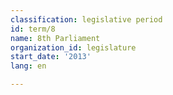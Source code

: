 ```yaml
---
classification: legislative period
id: term/8
name: 8th Parliament
organization_id: legislature
start_date: '2013'
lang: en

---
```

